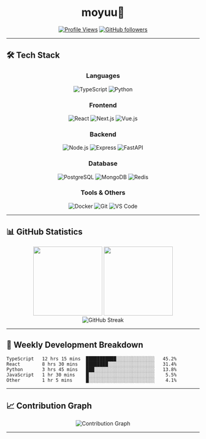 <div align="center">

# moyuu🌙

[![Profile Views](https://komarev.com/ghpvc/?username=moyuu-az&color=blueviolet&style=flat-square&label=Profile+Views)](https://github.com/moyuu-az)
[![GitHub followers](https://img.shields.io/github/followers/moyuu-az?label=Followers&style=social)](https://github.com/moyuu-az?tab=followers)

</div>

---



## 🛠️ Tech Stack

<div align="center">

### Languages
![TypeScript](https://img.shields.io/badge/-TypeScript-3178C6?style=flat-square&logo=typescript&logoColor=white)
![Python](https://img.shields.io/badge/-Python-3776AB?style=flat-square&logo=python&logoColor=white)

### Frontend
![React](https://img.shields.io/badge/-React-61DAFB?style=flat-square&logo=react&logoColor=black)
![Next.js](https://img.shields.io/badge/-Next.js-000000?style=flat-square&logo=nextdotjs&logoColor=white)
![Vue.js](https://img.shields.io/badge/-Vue.js-4FC08D?style=flat-square&logo=vuedotjs&logoColor=white)

### Backend
![Node.js](https://img.shields.io/badge/-Node.js-339933?style=flat-square&logo=nodedotjs&logoColor=white)
![Express](https://img.shields.io/badge/-Express-000000?style=flat-square&logo=express&logoColor=white)
![FastAPI](https://img.shields.io/badge/-FastAPI-009688?style=flat-square&logo=fastapi&logoColor=white)

### Database
![PostgreSQL](https://img.shields.io/badge/-PostgreSQL-336791?style=flat-square&logo=postgresql&logoColor=white)
![MongoDB](https://img.shields.io/badge/-MongoDB-47A248?style=flat-square&logo=mongodb&logoColor=white)
![Redis](https://img.shields.io/badge/-Redis-DC382D?style=flat-square&logo=redis&logoColor=white)

### Tools & Others
![Docker](https://img.shields.io/badge/-Docker-2496ED?style=flat-square&logo=docker&logoColor=white)
![Git](https://img.shields.io/badge/-Git-F05032?style=flat-square&logo=git&logoColor=white)
![VS Code](https://img.shields.io/badge/-VS_Code-007ACC?style=flat-square&logo=visualstudiocode&logoColor=white)

</div>

---

## 📊 GitHub Statistics

<div align="center">
  <img height="180em" src="https://github-readme-stats.vercel.app/api?username=moyuu-az&show_icons=true&theme=tokyonight&include_all_commits=true&count_private=true&hide_border=true"/>
  <img height="180em" src="https://github-readme-stats.vercel.app/api/top-langs/?username=moyuu-az&layout=compact&langs_count=8&theme=tokyonight&hide_border=true"/>
</div>

<div align="center">
  <img src="https://github-readme-streak-stats.herokuapp.com/?user=moyuu-az&theme=tokyonight&hide_border=true" alt="GitHub Streak"/>
</div>

---

## 🎯 Weekly Development Breakdown

<!--START_SECTION:waka-->
```text
TypeScript   12 hrs 15 mins  ███████████░░░░░░░░░░░░░░   45.2%
React        8 hrs 30 mins   ████████░░░░░░░░░░░░░░░░░   31.4%
Python       3 hrs 45 mins   ███░░░░░░░░░░░░░░░░░░░░░░   13.8%
JavaScript   1 hr 30 mins    █░░░░░░░░░░░░░░░░░░░░░░░░    5.5%
Other        1 hr 5 mins     █░░░░░░░░░░░░░░░░░░░░░░░░    4.1%
```
<!--END_SECTION:waka-->

---

## 📈 Contribution Graph

<div align="center">
  <img src="https://github-readme-activity-graph.vercel.app/graph?username=moyuu-az&theme=tokyo-night&hide_border=true" alt="Contribution Graph"/>
</div>

---
